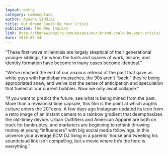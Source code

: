 ```yaml
---
layout: entry
category: commonplace
author: Ayesha Siddiqi
title: Our Brand Could Be Your Crisis
publication: The New Inquiry
link: http://thenewinquiry.com/essays/our-brand-could-be-your-crisis/
date: 2016-07-24
---
```


“These first-wave millennials are largely skeptical of their generational younger siblings, for whom the tools and spaces of work, leisure, and identity formation have become in many cases become identical.”

“We’ve reached the end of our anxious retread of the past that gave us white guys with handlebar mustaches, the 90s aren’t “back,” they’re being appropriated anew, and we’ve lost the sense of anticipation and speculation that fueled all our current bubbles. Now we only await collapse.”

“If you want to predict the future, see what is being mined from the past. More than a revisionist time capsule, this film is the point at which aughts culture enters the 20Teens. A few days ago Instagram updated its icon from a retro image of an instant camera to a rainbow gradient that deemphasizes the old-timey device. Urban Outfitters and American Apparel are both on track for bankruptcy, and marketers are beginning to rethink throwing money at young “influencers” with big social media followings. In this universe your average EDM DJ living in a parents’ house and tweeting his soundcloud link isn’t compelling, but a movie where he’s the hero is everything.”
